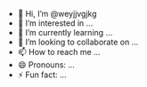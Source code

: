 - 👋 Hi, I’m @weyjjvgjkg
- 👀 I’m interested in ...
- 🌱 I’m currently learning ...
- 💞️ I’m looking to collaborate on ...
- 📫 How to reach me ...
- 😄 Pronouns: ...
- ⚡ Fun fact: ...

<!---
weyjjvgjkg/weyjjvgjkg is a ✨ special ✨ repository because its `README.md` (this file) appears on your GitHub profile.
You can click the Preview link to take a look at your changes.
--->
